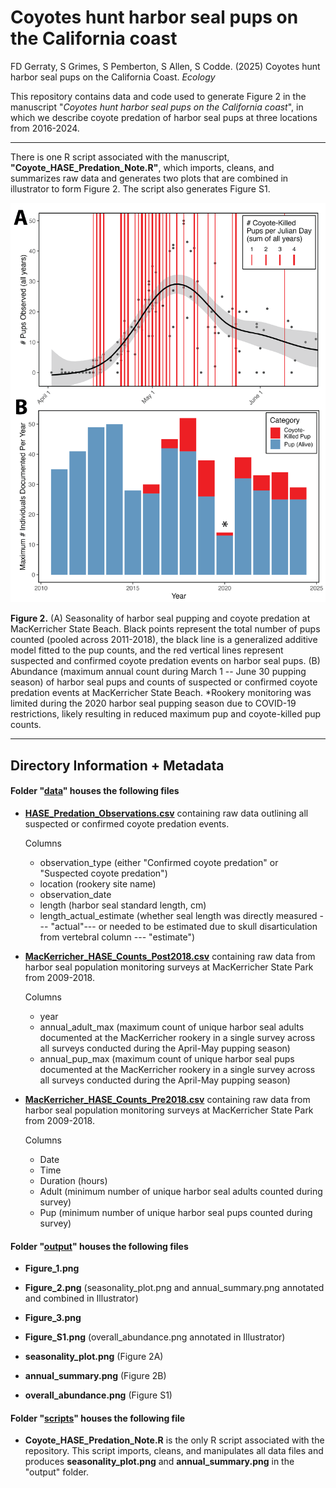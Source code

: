 # Coyotes hunt harbor seal pups on the California coast

FD Gerraty, S Grimes, S Pemberton, S Allen, S Codde. (2025) Coyotes hunt harbor seal pups on the California Coast. *Ecology*

This repository contains data and code used to generate Figure 2 in the manuscript "*Coyotes hunt harbor seal pups on the California coast*", in which we describe coyote predation of harbor seal pups at three locations from 2016-2024.

------------------------------------------------------------------------

There is one R script associated with the manuscript, **"Coyote_HASE_Predation_Note.R"**, which imports, cleans, and summarizes raw data and generates two plots that are combined in illustrator to form Figure 2. The script also generates Figure S1.

![](output/Figure_2.png)

**Figure 2.** (A) Seasonality of harbor seal pupping and coyote predation at MacKerricher State Beach. Black points represent the total number of pups counted (pooled across 2011-2018), the black line is a generalized additive model fitted to the pup counts, and the red vertical lines represent suspected and confirmed coyote predation events on harbor seal pups. (B) Abundance (maximum annual count during March 1 -- June 30 pupping season) of harbor seal pups and counts of suspected or confirmed coyote predation events at MacKerricher State Beach. \*Rookery monitoring was limited during the 2020 harbor seal pupping season due to COVID-19 restrictions, likely resulting in reduced maximum pup and coyote-killed pup counts.

------------------------------------------------------------------------

## Directory Information + Metadata

#### Folder "[data](https://github.com/fgerraty/Coyote_HASE_Predation_Note/tree/main/data)" houses the following files

-   [**HASE_Predation_Observations.csv**](https://github.com/fgerraty/Coyote_HASE_Predation_Note/blob/main/data/HASE_Predation_Observations.csv) containing raw data outlining all suspected or confirmed coyote predation events.

    Columns

    -   observation_type (either "Confirmed coyote predation" or "Suspected coyote predation")
    -   location (rookery site name)
    -   observation_date
    -   length (harbor seal standard length, cm)
    -   length_actual_estimate (whether seal length was directly measured --- "actual"--- or needed to be estimated due to skull disarticulation from vertebral column --- "estimate")

-   [**MacKerricher_HASE_Counts_Post2018.csv**](https://github.com/fgerraty/Coyote_HASE_Predation_Note/blob/main/data/MacKerricher_HASE_Counts_Post2018.csv) containing raw data from harbor seal population monitoring surveys at MacKerricher State Park from 2009-2018.

    Columns

    -   year
    -   annual_adult_max (maximum count of unique harbor seal adults documented at the MacKerricher rookery in a single survey across all surveys conducted during the April-May pupping season)
    -   annual_pup_max (maximum count of unique harbor seal pups documented at the MacKerricher rookery in a single survey across all surveys conducted during the April-May pupping season)

-   [**MacKerricher_HASE_Counts_Pre2018.csv**](https://github.com/fgerraty/Coyote_HASE_Predation_Note/blob/main/data/MacKerricher_HASE_Counts_Pre2018.csv) containing raw data from harbor seal population monitoring surveys at MacKerricher State Park from 2009-2018.

    Columns

    -   Date
    -   Time
    -   Duration (hours)
    -   Adult (minimum number of unique harbor seal adults counted during survey)
    -   Pup (minimum number of unique harbor seal pups counted during survey)

#### Folder "[output](https://github.com/fgerraty/Coyote_HASE_Predation_Note/tree/main/output)" houses the following files

-   **Figure_1.png**

-   **Figure_2.png** (seasonality_plot.png and annual_summary.png annotated and combined in Illustrator)

-   **Figure_3.png**

-   **Figure_S1.png** (overall_abundance.png annotated in Illustrator)

-   **seasonality_plot.png** (Figure 2A)

-   **annual_summary.png** (Figure 2B)

-   **overall_abundance.png** (Figure S1)

#### Folder "[scripts](https://github.com/fgerraty/Coyote_HASE_Predation_Note/tree/main/scripts)" houses the following file

-   **Coyote_HASE_Predation_Note.R** is the only R script associated with the repository. This script imports, cleans, and manipulates all data files and produces **seasonality_plot.png** and **annual_summary.png** in the "output" folder.
